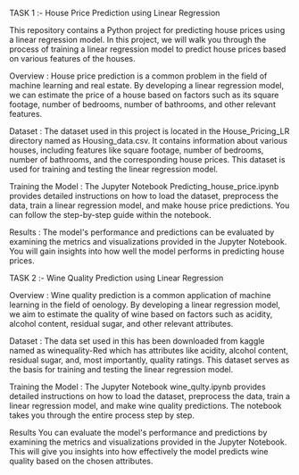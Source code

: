 TASK 1 :- House Price Prediction using Linear Regression


This repository contains a Python project for predicting house prices using a linear regression model. In this project, we will walk you through the process of training a linear regression model to predict house prices based on various features of the houses.

Overview :
House price prediction is a common problem in the field of machine learning and real estate. By developing a linear regression model, we can estimate the price of a house based on factors such as its square footage, number of bedrooms, number of bathrooms, and other relevant features.

Dataset :
The dataset used in this project is located in the House_Pricing_LR directory named as Housing_data.csv. It contains information about various houses, including features like square footage, number of bedrooms, number of bathrooms, and the corresponding house prices. This dataset is used for training and testing the linear regression model.

Training the Model :
The Jupyter Notebook Predicting_house_price.ipynb provides detailed instructions on how to load the dataset, preprocess the data, train a linear regression model, and make house price predictions. You can follow the step-by-step guide within the notebook.

Results : 
The model's performance and predictions can be evaluated by examining the metrics and visualizations provided in the Jupyter Notebook. You will gain insights into how well the model performs in predicting house prices.

TASK 2 :-  Wine Quality Prediction using Linear Regression

Overview : 
Wine quality prediction is a common application of machine learning in the field of oenology. By developing a linear regression model, we aim to estimate the quality of wine based on factors such as acidity, alcohol content, residual sugar, and other relevant attributes.

Dataset : 
The data set used in this has been downloaded from kaggle named as winequality-Red which has attributes like acidity, alcohol content, residual sugar, and, most importantly, quality ratings. This dataset serves as the basis for training and testing the linear regression model.

Training the Model : 
The Jupyter Notebook wine_qulty.ipynb provides detailed instructions on how to load the dataset, preprocess the data, train a linear regression model, and make wine quality predictions. The notebook takes you through the entire process step by step.

Results
You can evaluate the model's performance and predictions by examining the metrics and visualizations provided in the Jupyter Notebook. This will give you insights into how effectively the model predicts wine quality based on the chosen attributes.
